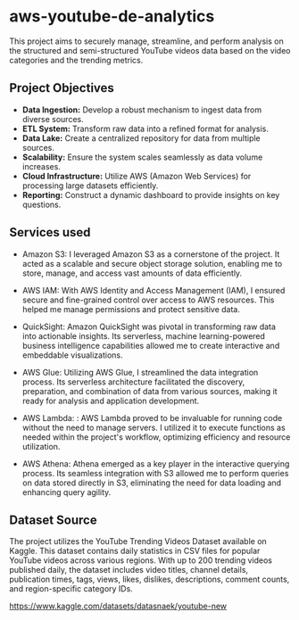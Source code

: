 # aws-youtube-de-analytics
This project aims to securely manage, streamline, and perform analysis on the structured and semi-structured YouTube videos data based on the video categories and the trending metrics.

## Project Objectives
- **Data Ingestion:** Develop a robust mechanism to ingest data from diverse sources.
- **ETL System:** Transform raw data into a refined format for analysis.
- **Data Lake:** Create a centralized repository for data from multiple sources.
- **Scalability:** Ensure the system scales seamlessly as data volume increases.
- **Cloud Infrastructure:** Utilize AWS (Amazon Web Services) for processing large datasets efficiently.
- **Reporting:** Construct a dynamic dashboard to provide insights on key questions.

## Services used
- Amazon S3: I leveraged Amazon S3 as a cornerstone of the project. It acted as a scalable and secure object storage solution, enabling me to store, manage, and access vast amounts of data efficiently.

- AWS IAM: With AWS Identity and Access Management (IAM), I ensured secure and fine-grained control over access to AWS resources. This helped me manage permissions and protect sensitive data.
  
- QuickSight: Amazon QuickSight was pivotal in transforming raw data into actionable insights. Its serverless, machine learning-powered business intelligence capabilities allowed me to create interactive and embeddable visualizations.
  
- AWS Glue: Utilizing AWS Glue, I streamlined the data integration process. Its serverless architecture facilitated the discovery, preparation, and combination of data from various sources, making it ready for analysis and application development.
  
- AWS Lambda: : AWS Lambda proved to be invaluable for running code without the need to manage servers. I utilized it to execute functions as needed within the project's workflow, optimizing efficiency and resource utilization.
  
- AWS Athena: Athena emerged as a key player in the interactive querying process. Its seamless integration with S3 allowed me to perform queries on data stored directly in S3, eliminating the need for data loading and enhancing query agility.

## Dataset Source

The project utilizes the YouTube Trending Videos Dataset available on Kaggle. This dataset contains daily statistics in CSV files for popular YouTube videos across various regions. With up to 200 trending videos published daily, the dataset includes video titles, channel details, publication times, tags, views, likes, dislikes, descriptions, comment counts, and region-specific category IDs.

https://www.kaggle.com/datasets/datasnaek/youtube-new 
